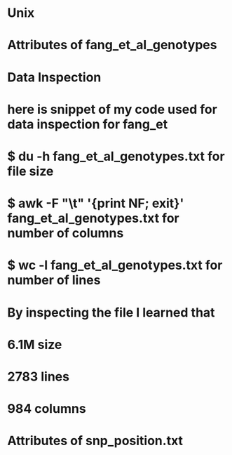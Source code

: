 # Unix
# Attributes of fang_et_al_genotypes
# Data Inspection
# here is snippet of my code used for data inspection for fang_et
# $ du -h fang_et_al_genotypes.txt for file size
# $ awk -F "\t" '{print NF; exit}' fang_et_al_genotypes.txt for number of columns
# $ wc -l fang_et_al_genotypes.txt for number of lines

# By inspecting the file I learned that
# 6.1M size
# 2783 lines
# 984 columns

# Attributes of snp_position.txt





